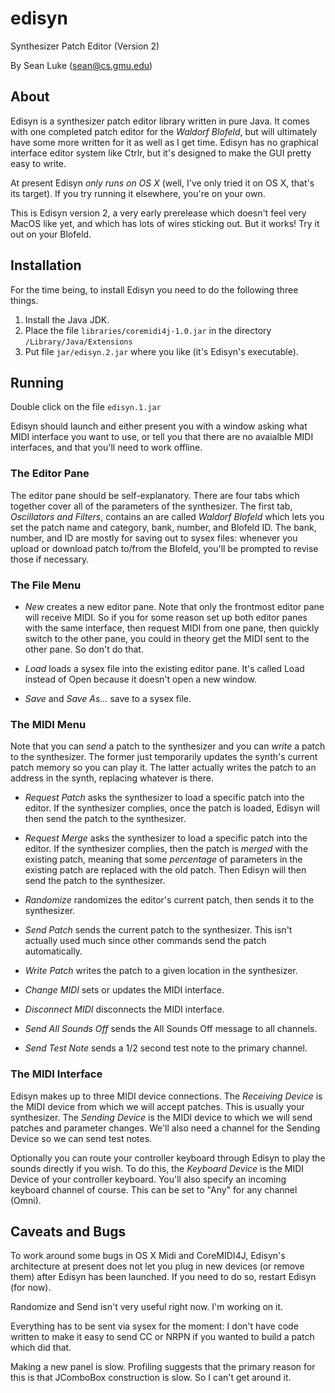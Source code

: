# edisyn
Synthesizer Patch Editor (Version 2)

By Sean Luke (sean@cs.gmu.edu)


## About

Edisyn is a synthesizer patch editor library written in pure Java.  It comes with one completed patch editor
for the *Waldorf Blofeld*, but will ultimately have some more written for it as well as I get time.  Edisyn
has no graphical interface editor system like Ctrlr, but it's designed to make the GUI pretty easy to write.

At present Edisyn *only runs on OS X* (well, I've only tried it on OS X, that's its target).  If you try running
it elsewhere, you're on your own.

This is Edisyn version 2, a very early prerelease which doesn't feel very MacOS like yet, and which has lots of
wires sticking out.  But it works!  Try it out on your Blofeld.


## Installation

For the time being, to install Edisyn you need to do the following three things.

1. Install the Java JDK.
2. Place the file `libraries/coremidi4j-1.0.jar` in the directory `/Library/Java/Extensions`
3. Put file `jar/edisyn.2.jar` where you like (it's Edisyn's executable).


## Running

Double click on the file `edisyn.1.jar`

Edisyn should launch and either present you with a window asking what MIDI interface you want to use, or tell
you that there are no avaialble MIDI interfaces, and that you'll need to work offline.


### The Editor Pane

The editor pane should be self-explanatory.  There are four tabs which together cover all of the parameters of 
the synthesizer.  The first tab, *Oscillators and Filters*, contains an are called *Waldorf Blofeld* which
lets you set the patch name and category, bank, number, and Blofeld ID.   The bank, number, and ID are mostly
for saving out to sysex files: whenever you upload or download patch to/from the Blofeld, you'll be prompted
to revise those if necessary.

### The File Menu

* *New* creates a new editor pane.  Note that only the frontmost editor pane will receive MIDI.  So if you for
some reason set up both editor panes with the same interface, then request MIDI from one pane, then quickly
switch to the other pane, you could in theory get the MIDI sent to the other pane.  So don't do that.

* *Load* loads a sysex file into the existing editor pane.  It's called Load instead of Open because it 
doesn't open a new window.

* *Save* and *Save As...* save to a sysex file.


### The MIDI Menu

Note that you can *send* a patch to the synthesizer and you can *write* a patch to the synthesizer.  The former
just temporarily updates the synth's current patch memory so you can play it.  The latter actually writes the 
patch to an address in the synth, replacing whatever is there.

* *Request Patch* asks the synthesizer to load a specific patch into the editor.  If the synthesizer complies,
once the patch is loaded, Edisyn will then send the patch to the synthesizer.

* *Request Merge* asks the synthesizer to load a specific patch into the editor.  If the synthesizer complies,
then the patch is *merged* with the existing patch, meaning that some *percentage* of parameters in the existing
patch are replaced with the old patch.  Then Edisyn will then send the patch to the synthesizer.

* *Randomize* randomizes the editor's current patch, then sends it to the synthesizer.

* *Send Patch* sends the current patch to the synthesizer.  This isn't actually used much since other commands
send the patch automatically.

* *Write Patch* writes the patch to a given location in the synthesizer.

* *Change MIDI* sets or updates the MIDI interface.

* *Disconnect MIDI* disconnects the MIDI interface.

* *Send All Sounds Off* sends the All Sounds Off message to all channels.

* *Send Test Note* sends a 1/2 second test note to the primary channel.


### The MIDI Interface

Edisyn makes up to three MIDI device connections.  The *Receiving Device* is the MIDI device from which we will accept
patches.  This is usually your synthesizer.  The *Sending Device* is the MIDI device to which we will send 
patches and parameter changes.  We'll also need a channel for the Sending Device so we can send test notes.

Optionally you can route your controller keyboard through Edisyn to play the sounds directly if you wish.  To do this,
the *Keyboard Device* is the MIDI Device of your controller keyboard.  You'll also specify an incoming keyboard
channel of course.  This can be set to "Any" for any channel (Omni).


## Caveats and Bugs

To work around some bugs in OS X Midi and CoreMIDI4J, Edisyn's architecture at present does not let you
plug in new devices (or remove them) after Edisyn has been launched.  If you need to do so, restart Edisyn
(for now). 

Randomize and Send isn't very useful right now.  I'm working on it.

Everything has to be sent via sysex for the moment: I don't have code written to make it easy to send CC or NRPN
if you wanted to build a patch which did that.

Making a new panel is slow.  Profiling suggests that the primary reason for this is that JComboBox construction
is slow.  So I can't get around it.


